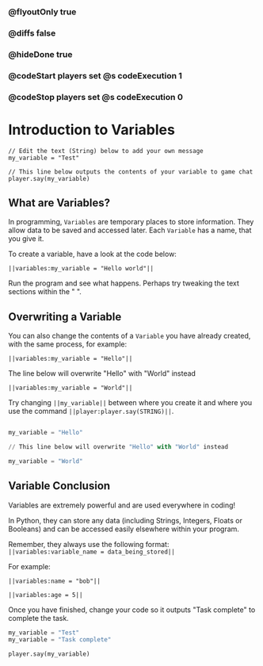 ### @flyoutOnly true
### @diffs false
### @hideDone true
### @codeStart players set @s codeExecution 1
### @codeStop players set @s codeExecution 0


# Introduction to Variables


```template
// Edit the text (String) below to add your own message
my_variable = "Test" 

// This line below outputs the contents of your variable to game chat
player.say(my_variable)
```


## What are Variables?
In programming, `Variables` are temporary places to store information. They allow data to be saved and accessed later. Each `Variable` has a name, that you give it.   

To create a variable, have a look at the code below:

`||variables:my_variable = "Hello world"||`


Run the program and see what happens. Perhaps try tweaking the text sections within the " ".


## Overwriting a Variable

You can also change the contents of a `Variable` you have already created, with the same process, for example:

`||variables:my_variable = "Hello"||`

The line below will overwrite "Hello" with "World" instead

`||variables:my_variable = "World"||`

Try changing `||my_variable||` between where you create it and where you use the command `||player:player.say(STRING)||`.

```python

my_variable = "Hello"

// This line below will overwrite "Hello" with "World" instead

my_variable = "World"

```

## Variable Conclusion
Variables are extremely powerful and are used everywhere in coding!   

In Python, they can store any data (including Strings, Integers, Floats or Booleans) and can be accessed easily elsewhere within your program.   

Remember, they always use the following format: 
`||variables:variable_name = data_being_stored||`

For example:

`||variables:name = "bob"||`

`||variables:age = 5||`


Once you have finished, change your code so it outputs "Task complete" to complete the task.

```python
my_variable = "Test"
my_variable = "Task complete"

player.say(my_variable)
```
